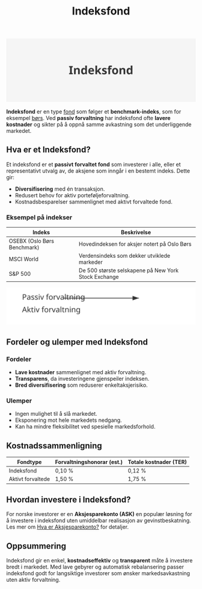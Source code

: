 ﻿---
title: "Indeksfond"
seoTitle: "Indeksfond | Hva det er, fordeler og kostnader"
description: "Indeksfond er passivt forvaltede fond som følger en markedsindeks. Lær hva indeksfond er, hvilke fordeler og ulemper de har, typiske kostnader og hvordan du kommer i gang."
summary: "Hva indeksfond er, fordeler og ulemper, kostnader og hvordan komme i gang."
---

![Indeksfond](indeksfond-image.svg)

**Indeksfond** er en type [fond](/blogs/regnskap/hva-er-fond "Hva er Fond? Ulike Typer Fond og Regnskapsbehandling") som følger et **benchmark-indeks**, som for eksempel [børs](/blogs/regnskap/bors "Børs i Norge - Alt om Oslo Børs, handel og nøkkelbegreper"). Ved **passiv forvaltning** har indeksfond ofte **lavere kostnader** og sikter på å oppnå samme avkastning som det underliggende markedet.

## Hva er et Indeksfond?

Et indeksfond er et **passivt forvaltet fond** som investerer i alle, eller et representativt utvalg av, de aksjene som inngår i en bestemt indeks. Dette gir:

* **Diversifisering** med én transaksjon.
* Redusert behov for aktiv porteføljeforvaltning.
* Kostnadsbesparelser sammenlignet med aktivt forvaltede fond.

### Eksempel på indekser

| Indeks                      | Beskrivelse                                    |
|-----------------------------|------------------------------------------------|
| OSEBX (Oslo Børs Benchmark)  | Hovedindeksen for aksjer notert på Oslo Børs   |
| MSCI World                  | Verdensindeks som dekker utviklede markeder    |
| S&P 500                     | De 500 største selskapene på New York Stock Exchange |

![Struktur av Indeksfond](indeksfond-struktur.svg)

## Fordeler og ulemper med Indeksfond

### Fordeler

* **Lave kostnader** sammenlignet med aktiv forvaltning.
* **Transparens**, da investeringene gjenspeiler indeksen.
* **Bred diversifisering** som reduserer enkeltaksjerisiko.

### Ulemper

* Ingen mulighet til å slå markedet.
* Eksponering mot hele markedets nedgang.
* Kan ha mindre fleksibilitet ved spesielle markedsforhold.

## Kostnadssammenligning

| Fondtype           | Forvaltningshonorar (est.) | Totale kostnader (TER) |
|--------------------|-----------------------------|------------------------|
| Indeksfond         | 0,10 %                      | 0,12 %                 |
| Aktivt forvaltede  | 1,50 %                      | 1,75 %                 |

## Hvordan investere i Indeksfond?

For norske investorer er en **Aksjesparekonto (ASK)** en populær løsning for å investere i indeksfond uten umiddelbar realisasjon av gevinstbeskatning. Les mer om [Hva er Aksjesparekonto?](/blogs/regnskap/hva-er-aksjesparekonto "Hva er Aksjesparekonto? Guide til skattefordeler og investering") for detaljer.

## Oppsummering

Indeksfond gir en enkel, **kostnadseffektiv** og **transparent** måte å investere bredt i markedet. Med lave gebyrer og automatisk rebalansering passer indeksfond godt for langsiktige investorer som ønsker markedsavkastning uten aktiv forvaltning.










